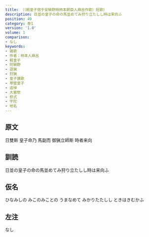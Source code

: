 ```yaml
---
title: （（軽皇子宿于安騎野時柿本朝臣人麻呂作歌）短歌）
description: 日並の皇子の命の馬並めてみ狩り立たしし時は来向ふ
position: 49
category: 巻1
version: '1.0'
volume: 1
comparison:
- なし
keywords:
- 雑歌
- 作者：柿本人麻呂
- 軽皇子
- 阿騎野
- 遊猟
- 狩猟
- 皇子讃歌
- 草壁皇子
- 追悼
- 大嘗祭
- 祭式
- 宇陀
- 地名
---
```


## 原文

日雙斯 皇子命乃 馬副而 御猟立師斯 時者来向

## 訓読

日並の皇子の命の馬並めてみ狩り立たしし時は来向ふ

## 仮名

ひなみしの みこのみことの うまなめて みかりたたしし ときはきむかふ

## 左注

なし
